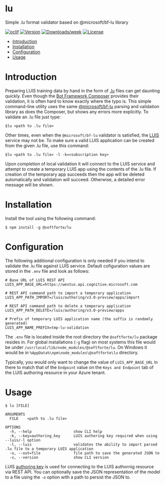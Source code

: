 lu
==

Simple .lu format validator based on @microsoft/bf-lu library

[![oclif](https://img.shields.io/badge/cli-oclif-brightgreen.svg)](https://oclif.io)
[![Version](https://img.shields.io/npm/v/lu.svg)](https://npmjs.org/package/lu)
[![Downloads/week](https://img.shields.io/npm/dw/lu.svg)](https://npmjs.org/package/lu)
[![License](https://img.shields.io/npm/l/lu.svg)](https://github.com/Dev/lu/blob/master/package.json)

<!-- toc -->
* [Introduction](#introduction)
* [Installation](#installation)
* [Configuration](#configuration)
* [Usage](#usage)
<!-- tocstop -->
<!-- introduction -->
# Introduction
Preparing LUIS training data by hand in the form of [.lu](https://docs.microsoft.com/en-us/azure/bot-service/file-format/bot-builder-lu-file-format?view=azure-bot-service-4.0) files can get daunting quickly. Even though the [Bot Framework Composer](https://github.com/microsoft/BotFramework-Composer) provides their validation, it is often hard to know exactly where the typo is. This simple command-line utility uses the same [@microsoft/bf-lu](https://github.com/microsoft/botframework-cli/tree/main/packages/lu) parsing and validation library as does the Composer, but shows any errors more explicitly. To validate an .lu file just type:
```sh-session
$lu <path to .lu file>
```
Other times, even when the `@microsoft/bf-lu` validator is satisfied, the [LUIS](https://www.luis.ai/) service may not be. To make sure a valid LUIS application can be created from the given .lu file, use this command:
```sh-session
$lu <path to .lu file> -l -k=<subscription key> 
```
Upon completion of local validation it will connect to the LUIS service and attempt to create a temporary LUIS app using the contents of the .lu file. If creation of the temporary app succeeds then the app will be deleted automatically and validation will succeed. Otherwise, a detailed error message will be shown.

<!-- introductionstop -->
# Installation
<!-- installation -->
Install the tool using the following command:
```sh-session
$ npm install -g @softforte/lu
```
<!-- installationstop -->
# Configuration
<!-- configuration -->
The following additional configuration is only needed if you intend to validate the .lu file against LUIS service. Default cofiguration values are stored in the `.env` file and look as follows:
```sh-session
# Base URL of LUIS REST API
LUIS_APP_BASE_URL=https://westus.api.cognitive.microsoft.com

# REST API command path to import a temporary application
LUIS_APP_PATH_IMPORT=/luis/authoring/v3.0-preview/apps/import

# REST API command path to delete a temporary application
LUIS_APP_PATH_DELETE=/luis/authoring/v3.0-preview/apps

# Prefix of temporary LUIS application name (the suffix is randomly generated)
LUIS_APP_NAME_PREFIX=tmp-lu-validation
```
The `.env` file is located inside the root directory the `@softforte/lu` package resides in. For global installations (`-g` flag) on most systems this file would be under `/usr/local/lib/node_modules/@softforte/lu`. On Windows it would be in `%AppData%\npm\node_modules\@softforte\lu` directory.

Typically, you would only want to change the value of `LUIS_APP_BASE_URL` in there to match that of the `Endpoint` value on the `Keys and Endpoint` tab of the LUIS authoring resource in your Azure tenant.
<!-- configurationstop -->
# Usage
<!-- usage -->
```sh-session
$ lu [FILE]

ARGUMENTS
  FILE    <path to .lu file>

OPTIONS
  -h, --help                   show CLI help
  -k, --key=authoring_key      LUIS authoring key required when using --luis/-l option
  -l, --luis                   validates the ability to import parsed .lu file to a temporary LUIS application
  -o, --out=file               file path to save the generated JSON to
  -v, --version                show CLI version

```
LUIS [authoring key](https://docs.microsoft.com/en-us/azure/cognitive-services/luis/luis-how-to-azure-subscription) is used for connecting to the LUIS authornig resource via REST API. You can optionally save the JSON representation of the model to a file using the `-o` option with a path to persist the JSON to.
<!-- usagestop -->
